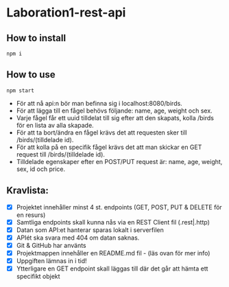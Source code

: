 # Laboration1-rest-api

## How to install

`npm i`

## How to use

`npm start`

* För att nå api:n bör man befinna sig i localhost:8080/birds.
* För att lägga till en fågel behövs följande: name, age, weight och sex.
* Varje fågel får ett uuid tilldelat till sig efter att den skapats, kolla /birds för en lista av alla skapade.
* För att ta bort/ändra en fågel krävs det att requesten sker till /birds/(tilldelade id).
* För att kolla på en specifik fågel krävs det att man skickar en GET request till /birds/(tilldelade id).
* Tilldelade egenskaper efter en POST/PUT request är: name, age, weight, sex, id och price.

## Kravlista:

* [X] Projektet innehåller minst 4 st. endpoints (GET, POST, PUT & DELETE för en resurs)
* [X] Samtliga endpoints skall kunna nås via en REST Client fil (.rest|.http)
* [X] Datan som API:et hanterar sparas lokalt i serverfilen
* [X] APIét ska svara med 404 om datan saknas.
* [X] Git & GitHub har använts
* [X] Projektmappen innehåller en README.md fil - (läs ovan för mer info)
* [X] Uppgiften lämnas in i tid!
* [X] Ytterligare en GET endpoint skall läggas till där det går att hämta ett specifikt objekt
